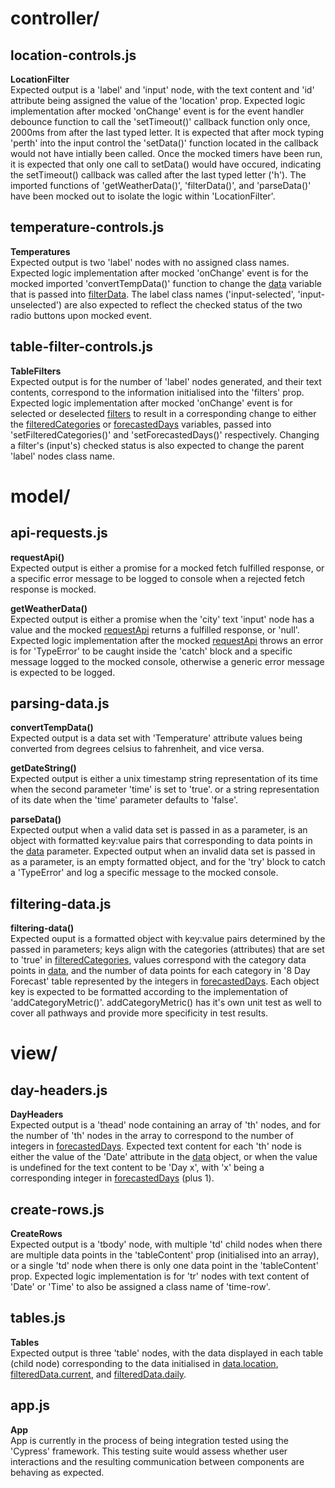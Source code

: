 # controller/
## location-controls.js
**LocationFilter** <br>
Expected output is a 'label' and 'input' node, with the text content and 'id' attribute being assigned the value of the 'location' prop. Expected logic implementation after mocked 'onChange' event is for the event handler debounce function to call the 'setTimeout()' callback function only once, 2000ms from after the last typed letter. It is expected that after mock typing 'perth' into the input control the 'setData()' function located in the callback would not have intially been called. Once the mocked timers have been run, it is expected that only one call to setData() would have occured, indicating the setTimeout() callback was called after the last typed letter ('h'). The imported functions of 'getWeatherData()', 'filterData()', and 'parseData()' have been mocked out to isolate the logic within 'LocationFilter'. 

## temperature-controls.js
**Temperatures** <br>
Expected output is two 'label' nodes with no assigned class names. Expected logic implementation after mocked 'onChange' event is for the mocked imported 'convertTempData()' function to change the [data](../modules/module-documentation.md/#data) variable that is passed into [filterData](../modules/module-documentation.md/#fD). The label class names ('input-selected', 'input-unselected') are also expected to reflect the checked status of the two radio buttons upon mocked event.

## table-filter-controls.js
**TableFilters** <br>
Expected output is for the number of 'label' nodes generated, and their text contents, correspond to the information initialised into the 'filters' prop. Expected logic implementation after mocked 'onChange' event is for selected or deselected [filters](../modules/module-documentation.md/#filters) to result in a corresponding change to either the [filteredCategories](../modules/module-documentation.md/#fdC) or [forecastedDays](../modules/module-documentation.md/#fdC) variables, passed into 'setFilteredCategories()' and 'setForecastedDays()' respectively. Changing a filter's (input's) checked status is also expected to change the parent 'label' nodes class name. 

# model/
## api-requests.js 
**requestApi()** <br>
Expected output is either a promise for a mocked fetch fulfilled response, or a specific error message to be logged to console when a rejected fetch response is mocked.

**getWeatherData()** <br>
Expected output is either a promise when the 'city' text 'input' node has a value and the mocked [requestApi](../modules/module-documentation.md/#rA) returns a fulfilled response, or 'null'. Expected logic implementation after the mocked [requestApi](../modules/module-documentation.md/#rA) throws an error is for 'TypeError' to be caught inside the 'catch' block and a specific message logged to the mocked console, otherwise a generic error message is expected to be logged.

## parsing-data.js 
**convertTempData()** <br>
Expected output is a data set with 'Temperature' attribute values being converted from degrees celsius to fahrenheit, and vice versa.

**getDateString()** <br>
Expected output is either a unix timestamp string representation of its time when the second parameter 'time' is set to 'true'. or a string representation of its date when the 'time' parameter defaults to 'false'.

**parseData()** <br>
Expected output when a valid data set is passed in as a parameter, is an object with formatted key:value pairs that corresponding to data points in the [data](../modules/module-documentation.md/#data) parameter. Expected output when an invalid data set is passed in as a parameter, is an empty formatted object, and for the 'try' block to catch a 'TypeError' and log a specific message to the mocked console. 

## filtering-data.js
**filtering-data()** <br>
Expected ouput is a formatted object with key:value pairs determined by the passed in parameters; keys align with the categories (attributes) that are set to 'true' in [filteredCategories](../modules/module-documentation.md/#fdC), values correspond with the category data points in [data](../modules/module-documentation.md/#data), and the number of data points for each category in '8 Day Forecast' table represented by the integers in [forecastedDays](../modules/module-documentation.md/#dI). Each object key is expected to be formatted according to the implementation of 'addCategoryMetric()'. addCategoryMetric() has it's own unit test as well to cover all pathways and provide more specificity in test results. 

# view/
## day-headers.js 
**DayHeaders** <br>
Expected output is a 'thead' node containing an array of 'th' nodes, and for the number of 'th' nodes in the array to correspond to the number of integers in [forecastedDays](../modules/module-documentation.md/#dI). Expected text content for each 'th' node is either the value of the 'Date' attribute in the [data](../modules/module-documentation.md/#data) object, or when the value is undefined for the text content to be 'Day x', with 'x' being a corresponding integer in [forecastedDays](../modules/module-documentation.md/#dI) (plus 1).

## create-rows.js 
**CreateRows** <br>
Expected output is a 'tbody' node, with multiple 'td' child nodes when there are multiple data points in the 'tableContent' prop (initialised into an array), or a single 'td' node when there is only one data point in the 'tableContent' prop. Expected logic implementation is for 'tr' nodes with text content of 'Date' or 'Time' to also be assigned a class name of 'time-row'. 

## tables.js 
**Tables** <br>
Expected output is three 'table' nodes, with the data displayed in each table (child node) corresponding to the data initialised in [data.location](../modules/module-documentation.md/#data), [filteredData.current](../modules/module-documentation.md/#fdD), and [filteredData.daily](../modules/module-documentation.md/#fdD).

## app.js
**App** <br>
App is currently in the process of being integration tested using the 'Cypress' framework. This testing suite would assess whether user interactions and the resulting communication between components are behaving as expected. 
